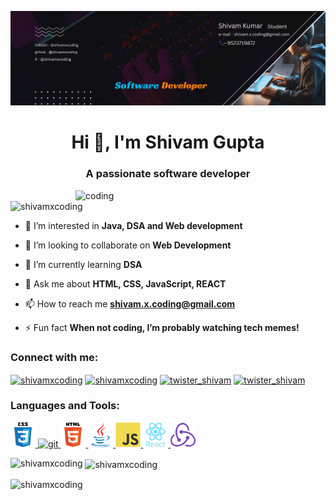 ![Preview](https://github.com/shivamxcoding/shivamxcoding/blob/main/Dark%20Neon%20Simple%20Futuristic%20UIUX%20Designer%20LinkedIn%20Banner.png)


<h1 align="center">Hi 👋, I'm Shivam Gupta</h1>
<h3 align="center">A passionate software developer </h3>

<a href="#"><img class="sele_item" align="right" alt="coding" width="0" src="https://"></a>

<img align="right" alt="coding" width="400" src="https://camo.githubusercontent.com/bc425a5c4e99161dca81a32820bad4d14290d90de6308f16eb8e1d904526f5ab/68747470733a2f2f6d656469612e6c6963646e2e636f6d2f646d732f696d6167652f44353631324151474f6d77664945356d6c57412f61727469636c652d636f7665725f696d6167652d736872696e6b5f3732305f313238302f302f313637343631373934373232383f653d3231343734383336343726763d6265746126743d4654555f697351365659665635445f7565464850577654385a716744654a47337972384d69386c70666b30">

<p align="left"> <img src="https://komarev.com/ghpvc/?username=shivamxcoding&label=Profile%20views&color=0e75b6&style=flat" alt="shivamxcoding" /> </p>

- 👀 I’m interested in **Java, DSA and Web development**
  
- 💞️ I’m looking to collaborate on **Web Development**
  
- 🌱 I’m currently learning **DSA**

- 💬 Ask me about **HTML, CSS, JavaScript, REACT**

- 📫 How to reach me **shivam.x.coding@gmail.com**

- ⚡ Fun fact **When not coding, I’m probably watching tech memes!**

<h3 align="left">Connect with me:</h3>
<p align="left">
<a href="https://twitter.com/shivamxcoding" target="blank"><img align="center" src="https://raw.githubusercontent.com/rahuldkjain/github-profile-readme-generator/master/src/images/icons/Social/twitter.svg" alt="shivamxcoding" height="30" width="40" /></a>
<a href="https://linkedin.com/in/shivamxcoding" target="blank"><img align="center" src="https://raw.githubusercontent.com/rahuldkjain/github-profile-readme-generator/master/src/images/icons/Social/linked-in-alt.svg" alt="shivamxcoding" height="30" width="40" /></a>
<a href="https://www.leetcode.com/twister_shivam" target="blank"><img align="center" src="https://raw.githubusercontent.com/rahuldkjain/github-profile-readme-generator/master/src/images/icons/Social/leet-code.svg" alt="twister_shivam" height="30" width="40" /></a>
<a href="https://discord.gg/twister_shivam" target="blank"><img align="center" src="https://raw.githubusercontent.com/rahuldkjain/github-profile-readme-generator/master/src/images/icons/Social/discord.svg" alt="twister_shivam" height="30" width="40" /></a>
</p>

<h3 align="left">Languages and Tools:</h3>
<p align="left"> <a href="https://www.w3schools.com/css/" target="_blank" rel="noreferrer"> <img src="https://raw.githubusercontent.com/devicons/devicon/master/icons/css3/css3-original-wordmark.svg" alt="css3" width="40" height="40"/> </a> <a href="https://git-scm.com/" target="_blank" rel="noreferrer"> <img src="https://www.vectorlogo.zone/logos/git-scm/git-scm-icon.svg" alt="git" width="40" height="40"/> </a> <a href="https://www.w3.org/html/" target="_blank" rel="noreferrer"> <img src="https://raw.githubusercontent.com/devicons/devicon/master/icons/html5/html5-original-wordmark.svg" alt="html5" width="40" height="40"/> </a> <a href="https://www.java.com" target="_blank" rel="noreferrer"> <img src="https://raw.githubusercontent.com/devicons/devicon/master/icons/java/java-original.svg" alt="java" width="40" height="40"/> </a> <a href="https://developer.mozilla.org/en-US/docs/Web/JavaScript" target="_blank" rel="noreferrer"> <img src="https://raw.githubusercontent.com/devicons/devicon/master/icons/javascript/javascript-original.svg" alt="javascript" width="40" height="40"/> </a> <a href="https://reactjs.org/" target="_blank" rel="noreferrer"> <img src="https://raw.githubusercontent.com/devicons/devicon/master/icons/react/react-original-wordmark.svg" alt="react" width="40" height="40"/> </a> <a href="https://redux.js.org" target="_blank" rel="noreferrer"> <img src="https://raw.githubusercontent.com/devicons/devicon/master/icons/redux/redux-original.svg" alt="redux" width="40" height="40"/> </a> </p>

<p><img align="left" src="https://github-readme-stats.vercel.app/api/top-langs?username=shivamxcoding&show_icons=true&locale=en&layout=compact" alt="shivamxcoding" /></p>

<p>&nbsp;<img align="center" src="https://github-readme-stats.vercel.app/api?username=shivamxcoding&show_icons=true&locale=en" alt="shivamxcoding" /></p>

<p><img align="center" src="https://github-readme-streak-stats.herokuapp.com/?user=shivamxcoding&" alt="shivamxcoding" /></p>
